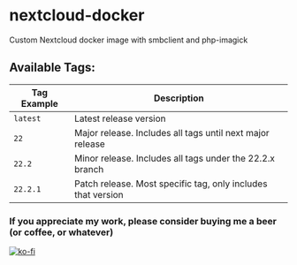 # nextcloud-docker
Custom Nextcloud docker image with smbclient and php-imagick

## Available Tags:
| Tag Example          | Description
| -------------------- | ----------------------------------------------------------------- |
| `latest`             | Latest release version                                            |
| `22`                 | Major release.  Includes all tags until next major release        |
| `22.2`               | Minor release.  Includes all tags under the 22.2.x branch         |
| `22.2.1`             | Patch release.  Most specific tag, only includes that version     |

### If you appreciate my work, please consider buying me a beer (or coffee, or whatever)
[![ko-fi](https://ko-fi.com/img/githubbutton_sm.svg)](https://ko-fi.com/E1E5796VZ)
